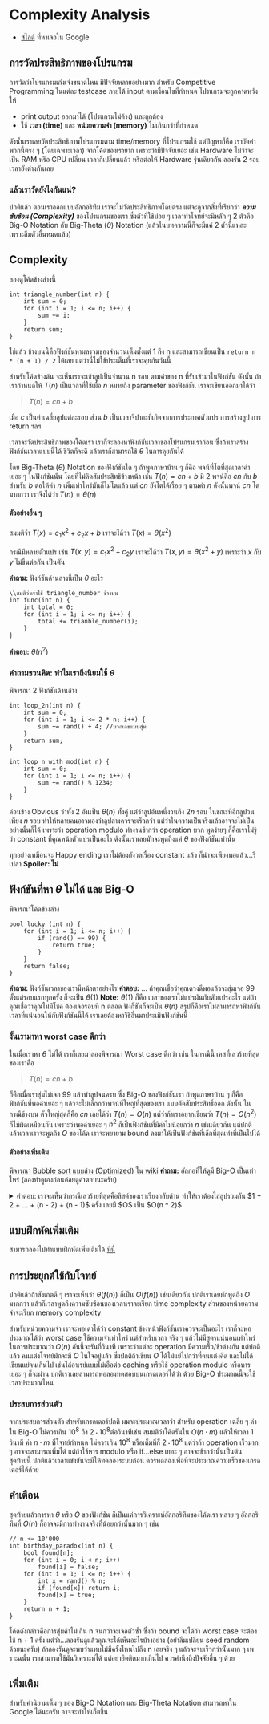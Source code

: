 ﻿# Complexity Analysis

 - [สไลด์](https://www.cs.upc.edu/~jordicf/Teaching/FME/Informatica/pdf/Complexity.pdf) ที่หาเจอใน Google
## การวัดประสิทธิภาพของโปรแกรม
การวัดว่าโปรแกรมเก่งเจ๋งขนาดไหน มีปัจจัยหลายอย่างมาก
สำหรับ Competitive Programming ในแต่ละ testcase ภายใต้ input ตามเงื่อนไขที่กำหนด โปรแกรมจะถูกคาดหวังให้
 - print output ออกมาได้ (โปรแกรมไม่ค้าง) และถูกต้อง
 - ใช้ **เวลา (time)** และ **หน่วยความจำ (memory)** ไม่เกินกว่าที่กำหนด
 
 ดังนั้นเราเลยวัดประสิทธิภาพโปรแกรมตาม time/memory ที่โปรแกรมใช้ แต่ปัญหาก็คือ เราวัดค่าพวกนี้ตรง ๆ (โดยเฉพาะเวลา) จากโค้ดของเรายาก เพราะว่ามีปัจจัยเยอะ เช่น Hardware ไม่ว่าจะเป็น RAM หรือ CPU เปลี่ยน เวลาก็เปลี่ยนแล้ว หรือต่อให้ Hardware รุ่นเดียวกัน ลองรัน 2 รอบเวลายังต่างกันเลย

### แล้วเราวัดยังไงกันแน่?
ปกติแล้ว ตอนเราออกแบบอัลกอริทึม เราจะไม่วัดประสิทธิภาพโดยตรง แต่จะดูจากสิ่งที่เรียกว่า ***ความซับซ้อน (Complexity)*** ของโปรแกรมของเรา ซึ่งตัวที่ใช้บ่อย ๆ เวลาทำโจทย์จะมีหลัก ๆ 2 ตัวคือ Big-O Notation กับ Big-Theta $(\theta)$ Notation (แล้วในบทความนี้ก็จะมีแค่ 2 ตัวนี้แหละ เพราะลืมตัวอื่นหมดแล้ว)
## Complexity
ลองดูโค้ดข้างล่างนี้

    int triangle_number(int n) {
	    int sum = 0;
		for (int i = 1; i <= n; i++) {
			sum += i;
		}
		return sum;
	}
ใช่แล้ว ข้างบนนี้คือฟังก์ชันหาผลรวมของจำนวนเต็มตั้งแต่ 1 ถึง n และสามารถเขียนเป็น `return n * (n + 1) / 2` ได้เลย แต่ว่านี่ไม่ใช้ประเด็นที่เราจะคุยกันวันนี้

สำหรับโค้ดข้างต้น จะเห็นเราจะเข้าลูปเป็นจำนวน n รอบ ตามค่าของ n ที่รับเข้ามาในฟังก์ชัน ดังนั้น ถ้าเรากำหนดให้ $T(n)$ เป็นเวลาที่ใช้เมื่อ $n$ หมายถึง parameter ของฟังก์ชัน เราจะเขียนออกมาได้ว่า
> $T(n) = cn + b$ 

เมื่อ $c$ เป็นค่าเฉลี่ยลูปแต่ละรอบ ส่วน $b$ เป็นเวลาจิปาถะที่เกิดจากการประกาศตัวแปร การสร้างลูป การ return ฯลฯ 

เวลาจะวัดประสิทธิภาพของโค้ดเรา เราก็จะลองหาฟังก์ชันเวลาของโปรแกรมเราก่อน ซึ่งถ้าเราสร้างฟังก์ชันเวลาแบบนี้ได้ ชีวิตก็จะดี แล้วเราก็สามารถใช้ $\theta$ ในการคุยกันได้ 

โดย Big-Theta ($\theta$) Notation ของฟังก์ชันใด ๆ  ถ้าพูดภาษาบ้าน ๆ ก็คือ พจน์ที่โตที่สุดเวลาค่าเยอะ ๆ ในฟังก์ชันนั้น โดยที่ไม่คิดสัมประสิทธิข้างหน้า เช่น 
$T(n) = cn + b$  มี 2 พจน์คือ $cn$ กับ $b$ 
สำหรับ $b$ ต่อให้ค่า $n$ เพิ่มเท่าไหร่มันก็ไม่โตแล้ว แต่ $cn$ ยังโตได้เรื่อย ๆ ตามค่า $n$ ดังนั้นพจน์ $cn$ โตมากกว่า เราจึงได้ว่า $T(n) = \theta(n)$  
#### ตัวอย่างอื่น ๆ
สมมติว่า $T(x) = c_1x^2 +c_2x + b$ เราจะได้ว่า $T(x) = \theta(x^2)$ 

กรณีมีหลายตัวแปร เช่น $T(x, y) = c_1x^2 + c_2y$ เราจะได้ว่า $T(x, y) = \theta(x^2 + y)$ เพราะว่า $x$ กับ $y$ ไม่ขึ้นต่อกัน เป็นตัน

**คำถาม:** ฟังก์ชันด้านล่างนี้เป็น $\theta$ อะไร

    \\สมติว่าเราใช้ triangle_number ข้างบน
    int func(int n) {
	    int total = 0;
	    for (int i = 1; i <= n; i++) {
		    total += trianble_number(i);
	    }
    }
**คำตอบ:** $\theta(n^2)$
### คำถามชวนคิด: ทำไมเราถึงนิยมใช้ $\theta$ 

พิจารณา 2 ฟังก์ชันด้านล่าง

    int loop_2n(int n) {
	    int sum = 0;
	    for (int i = 1; i <= 2 * n; i++) {
		    sum += rand() + 4; //บวกเลขแบบสุ่ม
	    }
	    return sum;
    }
	
	int loop_n_with_mod(int n) {
		int sum = 0;
		for (int i = 1; i <= n; i++) {
			sum += rand() % 1234;
		}
	}
ค่อนข้าง Obvious ว่าทั้ง 2 อันเป็น $\theta(n)$ ทั้งคู่ แต่ว่าลูปอันหนึ่งวนถึง $2n$ รอบ ในขณะที่อีกลูปวนเพียง $n$ รอบ ทำให้หลายคนอาจมองว่าลูปล่างควรจะเร็วกว่า แต่ว่าในความเป็นจริงแล้วอาจจะไม่เป็นอย่างนั้นก็ได้ เพราะว่า operation modulo ทำงานช้ากว่า operation บวก พูดง่ายๆ ก็คือเราไม่รู้ว่า constant ที่คูณหน้าตัวแปรเป็นอะไร ดังนั้นเราเลยมักจะพูดถึงแค่ $\theta$ ของฟังก์ชันเท่านั้น

ทุกอย่างเหมือนจะ Happy ending เราไม่ต้องกังวลเรื่อง constant แล้ว ก็น่าจะเพียงพอแล้ว...รึเปล่า
**Spoiler: ไม่**
## ฟังก์ชันที่หา $\theta$ ไม่ได้ และ Big-O
พิจารณาโค้ดข้างล่าง

    bool lucky (int n) {
	    for (int i = 1; i <= n; i++) {
			if (rand() == 99) {
				return true;
			}
		}
		return false;
    }
**คำถาม:** ฟังก์ชันเวลาของเรามีหน้าตาอย่างไร
**คำตอบ:** ...
ถ้าคุณเชื่อว่าคุณดวงดีพอแล้วจะสุ่มเจอ 99 ตั้งแต่รอบแรกทุกครั้ง ก็จะเป็น $\theta(1)$ 
 **Note:** $\theta(1)$ ก็คือ เวลาของเราไม่แปรผันกับตัวแปรอะไร
แต่ถ้าคุณเชื่อว่าคุณไม่มีโชค ต้องเจอรอบที่ n ตลอด ฟังก็ชันก็จะเป็น $\theta(n)$ 
สรุปก็คือเราไม่สามารถหาฟังก์ชันเวลาที่แน่นอนให้กับฟังก์ชันนี้ได้ เราเลยต้องหาวิธีอื่นมาประเมินฟังก์ชันนี้
### งั้นเรามาหา worst case ดีกว่า
ในเมื่อเราหา $\theta$ ไม่ได้ เราก็เลยมาลองพิจารณา Worst case ดีกว่า เช่น ในกรณีนี้ เคสที่เลวร้ายที่สุดของเราคือ
>$T(n) = cn + b$ 

ก็คือเมื่อเราสุ่มไม่เจอ 99 แล้วทำลูปจนครบ
ซึ่ง Big-O ของฟังก์ชันเรา ถ้าพูดภาษาบ้าน ๆ ก็คือ ฟังก์ชันที่พอค่าเยอะ ๆ แล้วจะไม่เล็กกว่าพจน์ที่ใหญ่ที่สุดของเรา แบบตัดสัมประสิทธิ์ออก ดังนั้น ในกรณีข้างบน ตัวใหญ่สุดก็คือ $cn$ เลยได้ว่า $T(n) = O(n)$ 
แต่ว่าถ้าเราอยากเขียนว่า $T(n) = O(n ^2)$ ก็ไม่ผิดเหมือนกัน เพราะว่าพอค่าเยอะ ๆ $n^2$ ก็เป็นฟังก์ชันที่มีค่าไม่น้อยกว่า $n$ เช่นเดียวกัน แต่ปกติแล้วเวลาเราจะพูดถึง $O$ ของโค้ด เราจะพยายาม bound ลงมาให้เป็นฟังก์ชันที่เล็กที่สุดเท่าที่เป็นไปได้

#### ตัวอย่างเพิ่มเติม 
 [พิจารณา Bubble sort แบบล่าง (Optimized) ใน wiki](https://en.wikipedia.org/wiki/Bubble_sort#Implementation)
 **คำถาม:** อัลกอที่ให้ดูมี Big-O เป็นเท่าไหร่ (ลองทำดูเองก่อนค่อยดูคำตอบนะครับ)

<details>
<summary> คำตอบ:
เราจะเห็นว่ากรณีเลวร้ายที่สุดคือลิสต์ของเราเรียงกลับด้าน ทำให้เราต้องไล่ลูปรวมกัน $1 + 2 + ... + (n - 2) + (n - 1)$ ครั้ง เลยมี $O$ เป็น $O(n ^ 2)$


## แบบฝึกหัดเพิ่มเติม
สามารถลองไปทำแบบฝึกหัดเพิ่มเติมได้ [ที่นี่](https://www.geeksforgeeks.org/practice-questions-time-complexity-analysis/)

## การประยุกต์ใช้กับโจทย์
ปกติแล้วถ้าสังเกตดี ๆ เราจะเห็นว่า $\theta(f(n))$ ก็เป็น $O(f(n))$ เช่นเดียวกัน ปกติเราเลยมักพูดถึง $O$ มากกว่า แล้วก็เวลาพูดถึงความซับซ้อนของเวลาเราจะเรียก time complexity ส่วนของหน่วยความจำจะเรียก memory complexity

สำหรับหน่วยความจำ เราจะพอเดาได้ว่า constant ข้างหน้าฟังก์ชันเราควรจะเป็นอะไร เราก็จะพอประมาณได้ว่า worst case ใช้ความจำเท่าไหร่ แต่สำหรับเวลา จริง ๆ แล้วไม่มีสูตรแน่นอนเท่าไหร่ในการประมาณว่า $O(n)$ อันนี้จะรันกี่วินาที เพราะว่าแต่ละ operation มีความเร็ว/ช้าต่างกัน แต่ปกติแล้ว คนแต่งโจทย์มักจะมี $O$ ในใจอยู่แล้ว ซึ่งปกติถ้าเขียน $O$ ได้ไม่แย่ไปกว่าที่คนแต่งคิด และไม่ได้เขียนแย่จนเกินไป เช่นไล่อาเรย์แบบไม่เอื้อต่อ caching หรือใช้ operation modulo หรือหารเยอะ ๆ ก็จะผ่าน ปกติเราเลยสามารถพอลองทดสอบบนเกรดเดอร์ได้ว่า ด้วย Big-O ประมาณนี้จะใช้เวลาประมาณไหน
  
  ### ประสบการส่วนตัว
  จากประสบการส่วนตัว สำหรับเกรดเดอร์ปกติ ผมจะประมาณเวลาว่า สำหรับ operation เฉลี่ย ๆ ค่าใน Big-O ไม่ควรเกิน $10^8$ ถึง $2 \cdot 10^8$ต่อวินาทีเช่น สมมติว่าโค้ดรันใน $O(n \cdot m)$ แล้วให้เวลา 1 วินาที ค่า $n \cdot m$ ที่โจทย์กำหนด ไม่ควรเกิน $10^8$ หรือเต็มที่ก็ $2 \cdot 10^8$ แต่ว่าถ้า operation เร็วมาก ๆ อาจจะสามารถเพิ่มได้ แต่ถ้าใช้หาร modulo หรือ if...else เยอะ ๆ อาจจะช้ากว่านั้นเป็นต้น  
สุดท้ายนี้ ปกติแล้วเวลาแข่งขันจะมีให้ทดลองระบบก่อน ควรทดลองเพื่อที่จะประมาณความเร็วของเกรดเดอร์ได้ด้วย

## คำเตือน
สุดท้ายแล้วการหา $\theta$ หรือ $O$ ของฟังก์ชัน ก็เป็นแค่การวิเคราะห์อัลกอริทึมของโค้ดเรา หลาย ๆ อัลกอริทึมที่ $O(n)$ ก็อาจจะมีการทำงานจริงที่น้อยกว่านั้นมาก ๆ เช่น

    // n <= 10'000
    int birthday_paradox(int n) { 
	    bool found[n];
		for (int i = 0; i < n; i++)
			found[i] = false;
		for (int i = 1; i <= n; i++) {
			int x = rand() % n;
			if (found[x]) return i;
			found[x] = true; 
		}
		return n + 1;
	}
โค้ดดังกล่าวคือการสุ่มค่าไม่เกิน n จนกว่าจะเจอตัวซ้ำ ซึ่งถ้า bound จะได้ว่า worst case จะต้องใช้ n + 1 ครั้ง แต่ว่า...ลองรันดูแล้วคุณจะได้เห็นอะไรบ้างอย่าง (อย่าลืมเปลี่ยน seed random ด้วยนะครับ)
ถ้าลองรันดูจะพบว่าแทบไม่มีครั้งไหนไปถึง n เลยจริง ๆ แล้วจะจบเร็วกว่านั้นมาก ๆ เพราะฉนั้น เราสามารถใช้มันวิเคราะห์ได้ แต่อย่ายึดติดมากเกินไป ควรคำนึงถึงปัจจัยอื่น ๆ ด้วย

## เพิ่มเติม
สำหรับคำนิยามเต็ม ๆ ของ Big-O Notation และ Big-Theta Notation สามารถหาใน Google ได้นะครับ อาจจะทำให้เก็ตขึ้น
 

